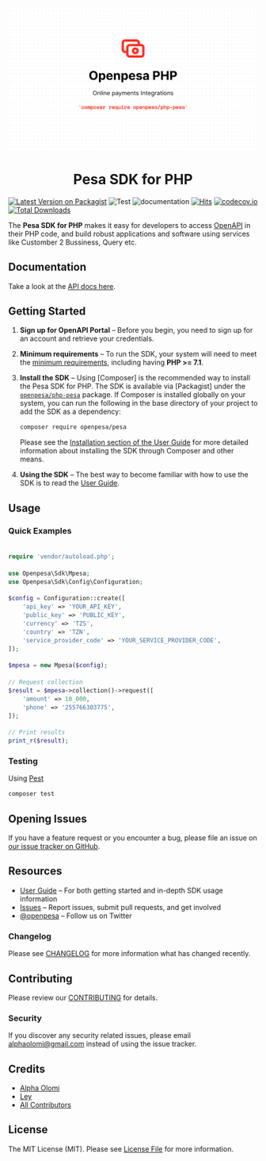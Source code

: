 <p align="center"><img src="./art/Openpesa_PHP.png"/></p>
<h1 align="center">Pesa SDK for PHP</h1>


[![Latest Version on Packagist](https://img.shields.io/packagist/v/openpesa/pesa.svg?style=flat-square&?include_prereleases)](https://packagist.org/packages/openpesa/pesa)
![Test](https://github.com/openpesa/php-pesa/workflows/Test/badge.svg)
![documentation](https://github.com/openpesa/php-pesa/workflows/documentation/badge.svg)
[![Hits](https://hits.seeyoufarm.com/api/count/incr/badge.svg?url=https%3A%2F%2Fgithub.com%2Fopenpesa%2Fphp-pesa&count_bg=%2379C83D&title_bg=%23555555&icon=codeigniter.svg&icon_color=%23E7E7E7&title=hits&edge_flat=true)](https://hits.seeyoufarm.com)
[![codecov.io](https://img.shields.io/codecov/c/github/openpesa/php-pesa/main?style=flat-square)](https://codecov.io/github/openpesa/php-pesa)
[![Total Downloads](https://img.shields.io/packagist/dt/openpesa/pesa.svg?style=flat-square)](https://packagist.org/packages/openpesa/pesa)


The **Pesa SDK for PHP** makes it easy for developers to access [OpenAPI](https://openapiportal.m-pesa.com/) in their PHP code, and build robust applications and software using services like Customber 2 Bussiness, Query etc.

## Documentation

Take a look at the [API docs here](https://openpesa.github.io/php-pesa/).

## Getting Started

1. **Sign up for OpenAPI Portal** – Before you begin, you need to
   sign up for an account and retrieve your credentials.

1. **Minimum requirements** – To run the SDK, your system will need to meet the
   [minimum requirements](https://openpesa.github.io/php-pesa/guide/installation#system-requirements), including having **PHP >= 7.1**.
     <!-- We highly recommend having it compiled with the cURL extension and cURL
     7.16.2+ compiled with a TLS backend (e.g., NSS or OpenSSL). -->
1. **Install the SDK** – Using [Composer] is the recommended way to install the
   Pesa SDK for PHP. The SDK is available via [Packagist] under the
   [`openpesa/php-pesa`](https://packagist.org/packages/openpesa/pesa) package. If Composer is installed globally on your system, you can run the following in the base directory of your project to add the SDK as a dependency:
    ```sh
    composer require openpesa/pesa
    ```
    Please see the
    [Installation section of the User Guide](https://openpesa.github.io/php-pesa/guide/installation) for more
    detailed information about installing the SDK through Composer and other
    means.
1. **Using the SDK** – The best way to become familiar with how to use the SDK
   is to read the [User Guide](https://openpesa.github.io/php-pesa/guide/quick_guide).

     <!-- The [Getting Started Guide](#) will help you become familiar with
     the basic concepts. -->

## Usage

### Quick Examples

```php

require 'vendor/autoload.php';

use Openpesa\Sdk\Mpesa;
use Openpesa\Sdk\Config\Configuration;

$config = Configuration::create([
    'api_key' => 'YOUR_API_KEY',
    'public_key' => 'PUBLIC_KEY',
    'currency' => 'TZS',
    'country' => 'TZN',
    'service_provider_code' => 'YOUR_SERVICE_PROVIDER_CODE',
]);

$mpesa = new Mpesa($config);

// Request collection
$result = $mpesa->collection()->request([
    'amount' => 10_000,
    'phone' => '255766303775',
]);

// Print results
print_r($result);
```
### Testing

Using [Pest](#)

```bash
composer test
```

## Opening Issues

If you have a feature request or you encounter a bug, please file an issue on [our issue tracker on GitHub](https://github.com/openpesa/php-pesa/issues).

## Resources

* [User Guide](https://openpesa.github.io/php-pesa/) – For both getting started and in-depth SDK usage information
* [Issues](https://github.com/openpesa/php-pesa/issues) – Report issues, submit pull requests, and get involved
* [@openpesa](https://twitter.com/openpesa) – Follow us on Twitter

### Changelog

Please see [CHANGELOG](CHANGELOG.md) for more information what has changed recently.

## Contributing

Please review our [CONTRIBUTING](CONTRIBUTING.md) for details.

### Security

If you discover any security related issues, please email [alphaolomi@gmail.com](mailto:alphaolomi@gmail.com) instead of using the issue tracker.

## Credits

-   [Alpha Olomi](https://github.com/openpesa)
-   [Ley](https://github.com/leyluj)
-   [All Contributors](../../contributors)

## License

The MIT License (MIT). Please see [License File](LICENSE.md) for more information.
